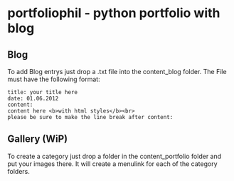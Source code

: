portfoliophil -  python portfolio with blog
======================

Blog
-------------
To add Blog entrys just drop a .txt file into the content_blog folder. The File must have the following format:

    title: your title here
    date: 01.06.2012
    content:
    content here <b>with html styles</b><br>
    please be sure to make the line break after content:

Gallery (WiP)
-------------
To create a category just drop a folder in the content_portfolio folder and put your images there.
It will create a menulink for each of the category folders.